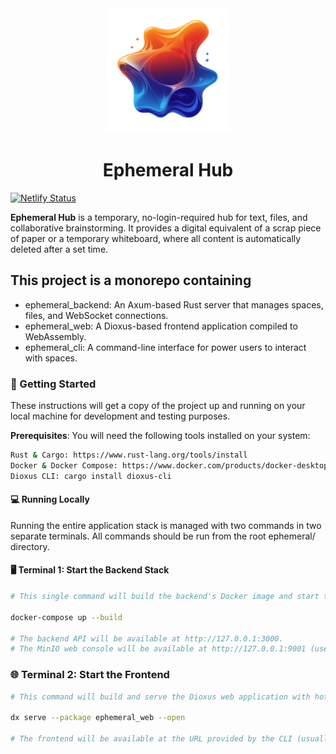 
<center>
  <img src="ephemeral_web/assets/logo.png" alt="ephemeral hub" width="200"/>
</center >
<h1 align="center"> Ephemeral Hub</h1>

[![Netlify Status](https://api.netlify.com/api/v1/badges/ed0b5f52-0792-4dc4-b33b-780bc3d1f1a1/deploy-status)](https://app.netlify.com/projects/ephemeral-hub/deploys)

**Ephemeral Hub** is a temporary, no-login-required hub for text, files, and collaborative brainstorming. It provides a digital equivalent of a scrap piece of paper or a temporary whiteboard, where all content is automatically deleted after a set time.

## This project is a monorepo containing

- ephemeral_backend: An Axum-based Rust server that manages spaces, files, and WebSocket connections.
- ephemeral_web: A Dioxus-based frontend application compiled to WebAssembly.
- ephemeral_cli: A command-line interface for power users to interact with spaces.

### 🚀 Getting Started

These instructions will get a copy of the project up and running on your local machine for development and testing purposes.

**Prerequisites**: You will need the following tools installed on your system:

```bash
Rust & Cargo: https://www.rust-lang.org/tools/install
Docker & Docker Compose: https://www.docker.com/products/docker-desktop/
Dioxus CLI: cargo install dioxus-cli
```

#### 💻 Running Locally

Running the entire application stack is managed with two commands in two separate terminals. All commands should be run from the root ephemeral/ directory.

#### 🖥️ Terminal 1: Start the Backend Stack

```bash
# This single command will build the backend's Docker image and start the backend server, a Redis database, and a MinIO S3-compatible file store.

docker-compose up --build

# The backend API will be available at http://127.0.0.1:3000.
# The MinIO web console will be available at http://127.0.0.1:9001 (user: minioadmin, pass: minioadmin).
```

### 🌐 Terminal 2: Start the Frontend

```bash
# This command will build and serve the Dioxus web application with hot-reloading.

dx serve --package ephemeral_web --open

# The frontend will be available at the URL provided by the CLI (usually http://127.0.0.1:8080).
```
